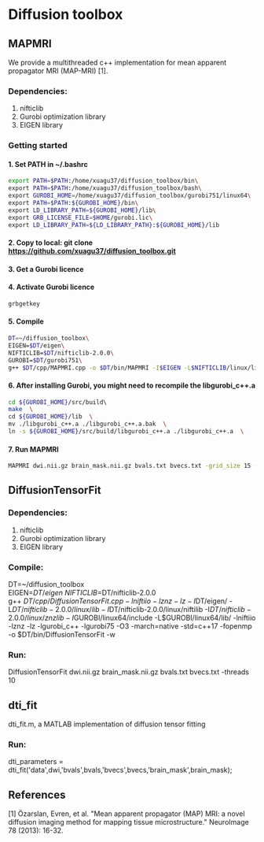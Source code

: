 # Diffusion toolbox

## MAPMRI
We provide a multithreaded c++ implementation for mean apparent propagator MRI (MAP-MRI) [1].

### Dependencies:
1. nifticlib
2. Gurobi optimization library
3. EIGEN library  

### Getting started
#### 1. Set PATH in ~/.bashrc
```bash
export PATH=$PATH:/home/xuagu37/diffusion_toolbox/bin\
export PATH=$PATH:/home/xuagu37/diffusion_toolbox/bash\
export GUROBI_HOME=/home/xuagu37/diffusion_toolbox/gurobi751/linux64\
export PATH=$PATH:${GUROBI_HOME}/bin\
export LD_LIBRARY_PATH=${GUROBI_HOME}/lib\
export GRB_LICENSE_FILE=$HOME/gurobi.lic\
export LD_LIBRARY_PATH=${LD_LIBRARY_PATH}:${GUROBI_HOME}/lib
```

#### 2. Copy to local: git clone https://github.com/xuagu37/diffusion_toolbox.git

#### 3. Get a Gurobi licence

#### 4. Activate Gurobi licence 
```bash
grbgetkey
```

#### 5. Compile
```bash
DT=~/diffusion_toolbox\
EIGEN=$DT/eigen\
NIFTICLIB=$DT/nifticlib-2.0.0\
GUROBI=$DT/gurobi751\
g++ $DT/cpp/MAPMRI.cpp -o $DT/bin/MAPMRI -I$EIGEN -L$NIFTICLIB/linux/lib -I$NIFTICLIB/linux/niftilib -I$NIFTICLIB/linux/znzlib -I$GUROBI/linux64/include -L$GUROBI/linux64/lib/ -lniftiio -lznz -lz -lgurobi_c++ -lgurobi75 -O3 -march=native -std=c++17 -fopenmp -w
```

#### 6. After installing Gurobi, you might need to recompile the libgurobi_c++.a 
```bash
cd ${GUROBI_HOME}/src/build\   
make  \
cd ${GUROBI_HOME}/lib  \
mv ./libgurobi_c++.a ./libgurobi_c++.a.bak  \
ln -s ${GUROBI_HOME}/src/build/libgurobi_c++.a ./libgurobi_c++.a  \
```

#### 7. Run MAPMRI
```bash
MAPMRI dwi.nii.gz brain_mask.nii.gz bvals.txt bvecs.txt -grid_size 15 -order 6 -small_delta 62e-3 -big_delta 62e-3 -threads 10 
```

## DiffusionTensorFit

### Dependencies:
1. nifticlib
2. Gurobi optimization library
3. EIGEN library  

### Compile:
DT=~/diffusion_toolbox\
EIGEN=$DT/eigen\
NIFTICLIB=$DT/nifticlib-2.0.0\
g++ $DT/cpp/DiffusionTensorFit.cpp -lniftiio -lznz -lz -I$DT/eigen/ -L$DT/nifticlib-2.0.0/linux/lib -I$DT/nifticlib-2.0.0/linux/niftilib -I$DT/nifticlib-2.0.0/linux/znzlib -I$GUROBI/linux64/include -L$GUROBI/linux64/lib/ -lniftiio -lznz -lz -lgurobi_c++ -lgurobi75  -O3  -march=native -std=c++17 -fopenmp -o $DT/bin/DiffusionTensorFit -w 

### Run:
DiffusionTensorFit dwi.nii.gz brain_mask.nii.gz bvals.txt bvecs.txt -threads 10

## dti_fit
dti_fit.m, a MATLAB implementation of diffusion tensor fitting

### Run:
dti_parameters = dti_fit('data',dwi,'bvals',bvals,'bvecs',bvecs,'brain_mask',brain_mask);


## References
[1] Özarslan, Evren, et al. "Mean apparent propagator (MAP) MRI: a novel diffusion imaging method for mapping tissue microstructure." NeuroImage 78 (2013): 16-32.
